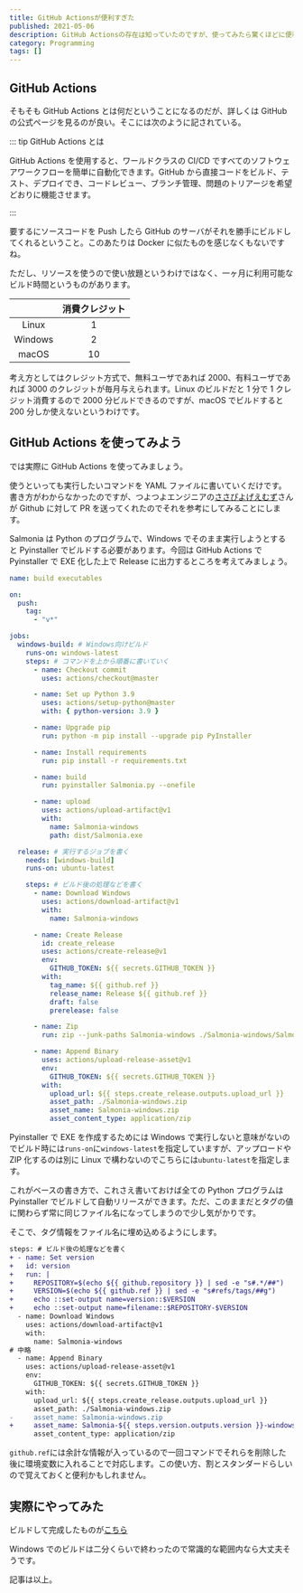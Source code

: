 ```yaml
---
title: GitHub Actionsが便利すぎた
published: 2021-05-06
description: GitHub Actionsの存在は知っていたのですが、使ってみたら驚くほどに便利でした
category: Programming
tags: []
---
```


## GitHub Actions

そもそも GitHub Actions とは何だということになるのだが、詳しくは GitHub の公式ページを見るのが良い。そこには次のように記されている。

::: tip GitHub Actions とは

GitHub Actions を使用すると、ワールドクラスの CI/CD ですべてのソフトウェアワークフローを簡単に自動化できます。GitHub から直接コードをビルド、テスト、デプロイでき、コードレビュー、ブランチ管理、問題のトリアージを希望どおりに機能させます。

:::

要するにソースコードを Push したら GitHub のサーバがそれを勝手にビルドしてくれるということ。このあたりは Docker に似たものを感じなくもないですね。

ただし、リソースを使うので使い放題というわけではなく、一ヶ月に利用可能なビルド時間というものがあります。

|         | 消費クレジット |
| :-----: | :------------: |
|  Linux  |       1        |
| Windows |       2        |
|  macOS  |       10       |

考え方としてはクレジット方式で、無料ユーザであれば 2000、有料ユーザであれば 3000 のクレジットが毎月与えられます。Linux のビルドだと 1 分で 1 クレジット消費するので 2000 分ビルドできるのですが、macOS でビルドすると 200 分しか使えないというわけです。

## GitHub Actions を使ってみよう

では実際に GitHub Actions を使ってみましょう。

使うといっても実行したいコマンドを YAML ファイルに書いていくだけです。書き方がわからなかったのですが、つよつよエンジニアの[ささぴよげえむず](https://twitter.com/sasapiyogames)さんが Github に対して PR を送ってくれたのでそれを参考にしてみることにします。

Salmonia は Python のプログラムで、Windows でそのまま実行しようとすると Pyinstaller でビルドする必要があります。今回は GitHub Actions で Pyinstaller で EXE 化した上で Release に出力するところを考えてみましょう。

```yaml
name: build executables

on:
  push:
    tag:
      - "v*"

jobs:
  windows-build: # Windows向けビルド
    runs-on: windows-latest
    steps: # コマンドを上から順番に書いていく
      - name: Checkout commit
        uses: actions/checkout@master

      - name: Set up Python 3.9
        uses: actions/setup-python@master
        with: { python-version: 3.9 }

      - name: Upgrade pip
        run: python -m pip install --upgrade pip PyInstaller

      - name: Install requirements
        run: pip install -r requirements.txt

      - name: build
        run: pyinstaller Salmonia.py --onefile

      - name: upload
        uses: actions/upload-artifact@v1
        with:
          name: Salmonia-windows
          path: dist/Salmonia.exe

  release: # 実行するジョブを書く
    needs: [windows-build]
    runs-on: ubuntu-latest

    steps: # ビルド後の処理などを書く
      - name: Download Windows
        uses: actions/download-artifact@v1
        with:
          name: Salmonia-windows

      - name: Create Release
        id: create_release
        uses: actions/create-release@v1
        env:
          GITHUB_TOKEN: ${{ secrets.GITHUB_TOKEN }}
        with:
          tag_name: ${{ github.ref }}
          release_name: Release ${{ github.ref }}
          draft: false
          prerelease: false

      - name: Zip
        run: zip --junk-paths Salmonia-windows ./Salmonia-windows/Salmonia.exe

      - name: Append Binary
        uses: actions/upload-release-asset@v1
        env:
          GITHUB_TOKEN: ${{ secrets.GITHUB_TOKEN }}
        with:
          upload_url: ${{ steps.create_release.outputs.upload_url }}
          asset_path: ./Salmonia-windows.zip
          asset_name: Salmonia-windows.zip
          asset_content_type: application/zip
```

Pyinstaller で EXE を作成するためには Windows で実行しないと意味がないのでビルド時には`runs-on`に`windows-latest`を指定していますが、アップロードや ZIP 化するのは別に Linux で構わないのでこちらには`ubuntu-latest`を指定します。

これがベースの書き方で、これさえ書いておけば全ての Python プログラムは Pyinstaller でビルドして自動リリースができます。ただ、このままだとタグの値に関わらず常に同じファイル名になってしまうので少し気がかりです。

そこで、タグ情報をファイル名に埋め込めるようにします。

```diff
steps: # ビルド後の処理などを書く
+ - name: Set version
+   id: version
+   run: |
+     REPOSITORY=$(echo ${{ github.repository }} | sed -e "s#.*/##")
+     VERSION=$(echo ${{ github.ref }} | sed -e "s#refs/tags/##g")
+     echo ::set-output name=version::$VERSION
+     echo ::set-output name=filename::$REPOSITORY-$VERSION
  - name: Download Windows
    uses: actions/download-artifact@v1
    with:
      name: Salmonia-windows
# 中略
  - name: Append Binary
    uses: actions/upload-release-asset@v1
    env:
      GITHUB_TOKEN: ${{ secrets.GITHUB_TOKEN }}
    with:
      upload_url: ${{ steps.create_release.outputs.upload_url }}
      asset_path: ./Salmonia-windows.zip
-     asset_name: Salmonia-windows.zip
+     asset_name: Salmonia-${{ steps.version.outputs.version }}-windows.zip
      asset_content_type: application/zip
```

`github.ref`には余計な情報が入っているので一回コマンドでそれらを削除した後に環境変数に入れることで対応します。この使い方、割とスタンダードらしいので覚えておくと便利かもしれません。



## 実際にやってみた

ビルドして完成したものが[こちら](https://github.com/tkgstrator/Salmonia/releases/tag/v1.10.1)

Windows でのビルドは二分くらいで終わったので常識的な範囲内なら大丈夫そうです。

記事は以上。
